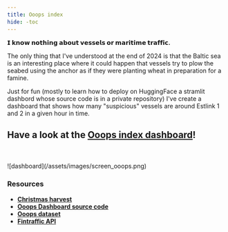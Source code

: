 ```yaml
---
title: Ooops index
hide: -toc
---
```



**𝗜 𝗸𝗻𝗼𝘄 𝗻𝗼𝘁𝗵𝗶𝗻𝗴 𝗮𝗯𝗼𝘂𝘁 𝘃𝗲𝘀𝘀𝗲𝗹𝘀 𝗼𝗿 𝗺𝗮𝗿𝗶𝘁𝗶𝗺𝗲 𝘁𝗿𝗮𝗳𝗳𝗶𝗰.**

The only thing that I've understood at the end of 2024 is that the Baltic sea is an interesting place where it could happen that vessels try to plow the seabed using the anchor as if they were planting wheat in preparation for a famine.

Just for fun (mostly to learn how to deploy on HuggingFace a stramlit dashbord whose source code is in a private repository) I've create a dashboard that shows how many "suspicious" vessels are around Estlink 1 and 2 in a given hour in time.


## Have a look at  the **[Ooops index dashboard](https://huggingface.co/spaces/clarkmaio/Ooops)**!


<br>
<br>
![dashboard](/assets/images/screen_ooops.png)




### **Resources**
* [**Christmas harvest**](https://en.wikipedia.org/wiki/2024_Estlink_2_incident)
* [**Ooops Dashboard source code**](https://github.com/clarkmaio/OoopsIndex)
* [**Ooops dataset**](https://huggingface.co/datasets/clarkmaio/Ooops_dataset)
* [**Fintraffic API**](https://www.digitraffic.fi/en/marine-traffic/)